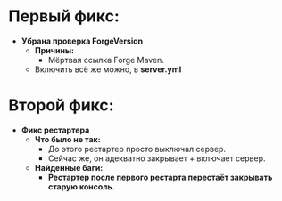 # Первый фикс:

* **Убрана проверка ForgeVersion**
  * **Причины:**
    * Мёртвая ссылка Forge Maven.
  * Включить всё же можно, в **server.yml**

# Второй фикс:
* **Фикс рестартера**
  * **Что было не так:**
    * До этого рестартер просто выключал сервер.
    * Сейчас же, он адекватно закрывает + включает сервер.
  * **Найденные баги:**
    * **Рестартер после первого рестарта перестаёт закрывать старую консоль.**